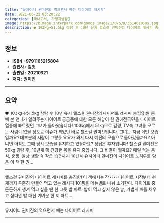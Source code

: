 ```yaml
---
title: "유지어터 권미진의 먹으면서 빼는 다이어트 레시피"
date: 2021-06-22 03:20:22
categories: [국내도서, 가정과생활]
image: https://bimage.interpark.com/goods_image/1/0/5/8/351401058s.jpg
description: ● 103kg→51.5kg 감량 후 10년 유지 헬스걸 권미진의 다이어트 레시피 총집합!살 좀 빼 본 언니가 알려주는 다이어트 궁금증에 대한 모든 해답이 한 권에전국민을 다이어트 열풍에 빠트렸던 그녀가 돌아왔습니다! 103kg에서 51kg으로 감량, TV속 그녀를 모르는 사람이 없을
---
```


## **정보**

- **ISBN : 9791165215804**
- **출판사 : 길벗**
- **출판일 : 20210621**
- **저자 : 권미진**

------



## **요약**

●  103kg→51.5kg 감량 후 10년 유지 헬스걸 권미진의 다이어트 레시피 총집합!살 좀 빼 본 언니가 알려주는 다이어트 궁금증에 대한 모든 해답이 한 권에전국민을 다이어트 열풍에 빠트렸던 그녀가 돌아왔습니다! 103kg에서 51kg으로 감량, TV속 그녀를 모르는 사람이 없을 정도로 이슈가 되었던 바로 헬스걸 권미진입니다. 그녀는 지금 어떤 모습일까요? 대부분의 사람이 그렇듯 요요가 와서 다시 예전의 모습으로 돌아갔을까요? 아니면 아직도 그때 당시 모습을 유지하고 있을까요? 정답은 후자입니다! 헬스걸 권미진은 50kg 감량 후, 10년째 쭉 건강한 몸을 유지 중입니다. 그 비결이 뭘까요? 매일 먹는 음식, 운동, 일상 생활 속 작은 습관까지 10년차 유지어터 권미진의 다이어트 노하우를 담은 이 책 한 권...

------

헬스걸 권미진의 다이어트 레시피를 총집합! 이 책에서는 작가가 다이어트 시작부터 현재까지 꾸준히 만들어 먹고 있는 레시피 101품을 메뉴별로 나눠 소개한다. 다이어트 중 든든하게 챙겨 먹고 싶을 땐 한 그릇 밥 파트, 밥이 먹고 싶지 않은 날, 가볍게 배를 채우고 싶다면 밥 대신 가벼운 한 끼 파트... 

------


유지어터 권미진의 먹으면서 빼는 다이어트 레시피 

------



